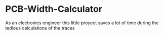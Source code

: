 # PCB-Width-Calculator
As an electronics engineer this little proyect saves a lot of time during the tedious calculations of the traces
